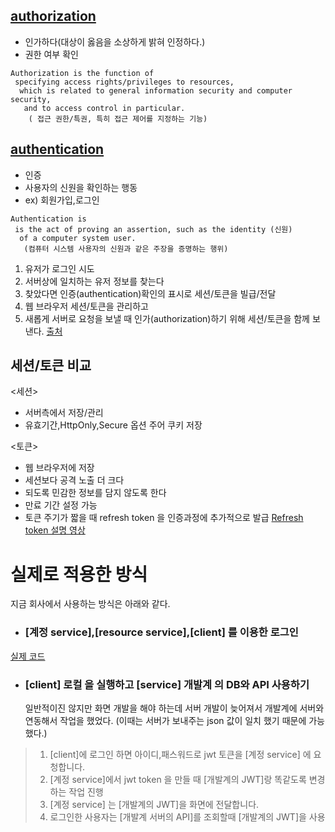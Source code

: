 ## [authorization](https://en.wikipedia.org/wiki/Authorization) 
* 인가하다(대상이 옳음을 소상하게 밝혀 인정하다.)
* 권한 여부 확인

```
Authorization is the function of
 specifying access rights/privileges to resources,
  which is related to general information security and computer security,
   and to access control in particular.
    ( 접근 권한/특권, 특히 접근 제어를 지정하는 기능)
```

## [authentication](https://en.wikipedia.org/wiki/Authentication) 
* 인증
* 사용자의 신원을 확인하는 행동
* ex) 회원가입,로그인
```
Authentication is 
 is the act of proving an assertion, such as the identity (신원)
  of a computer system user.
   (컴퓨터 시스템 사용자의 신원과 같은 주장을 증명하는 행위)
```

1. 유저가 로그인 시도
2. 서버상에 일치하는 유저 정보를 찾는다
3. 찾았다면 인증(authentication)확인의 표시로 세션/토큰을 빌급/전달 
4. 웹 브라우저 세션/토큰을 관리하고
5. 새롭게 서버로 요청을 보낼 때 인가(authorization)하기 위해 세션/토큰을 함께 보낸다.
[출처](https://fierycoding.tistory.com/69)
   
## 세션/토큰 비교

<세션>
* 서버측에서 저장/관리
* 유효기간,HttpOnly,Secure 옵션 주어 쿠키 저장

<토큰>
* 웹 브라우저에 저장
* 세션보다 공격 노출 더 크다
* 되도록 민감한 정보를 담지 않도록 한다
* 만료 기간 설정 가능 
* 토큰 주기가 짧을 때 refresh token 을 인증과정에 추가적으로 발급
  [Refresh token 설명 영상](https://opentutorials.org/course/3405/22010)

# 실제로 적용한 방식

지금 회사에서 사용하는 방식은 아래와 같다.
* ### [계정 service],[resource service],[client] 를 이용한 로그인

>
>
> 
> 
[실제 코드](2022-02-15-login-jwtTokenCreate.md)
* ### [client] 로컬 을 실행하고 [service] 개발계 의 DB와 API 사용하기
    일반적이진 않지만 화면 개발을 해야 하는데 서버 개발이 늦어져서 개발계에 서버와 연동해서 작업을 했었다.
    (이때는 서버가 보내주는 json 값이 일치 했기 때문에 가능했다.)

> 1. [client]에 로그인 하면 아이디,패스워드로 jwt 토큰을 [계정 service] 에 요청합니다.
> 2. [계정 service]에서 jwt token 을 만들 때 [개발계의 JWT]랑 똑같도록 변경하는 작업 진행
> 3. [계정 service] 는 [개발계의 JWT]을 화면에 전달합니다.
> 4. 로그인한 사용자는 [개발계 서버의 API]를 조회할때 [개발계의 JWT]을 사용



